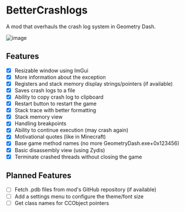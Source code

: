 # BetterCrashlogs

A mod that overhauls the crash log system in Geometry Dash.

![image](prevter.bettercrash/screenshot.png&scale:0.7)

## Features
- [x] Resizable window using ImGui
- [x] More information about the exception
- [x] Registers and stack memory display strings/pointers (if available)
- [x] Saves crash logs to a file
- [x] Ability to copy crash log to clipboard
- [x] Restart button to restart the game
- [x] Stack trace with better formatting
- [x] Stack memory view
- [x] Handling breakpoints
- [x] Ability to continue execution (may crash again)
- [x] Motivational quotes (like in Minecraft)
- [x] Base game method names (no more GeometryDash.exe+0x123456)
- [x] Basic disassembly view (using Zydis)
- [x] Terminate crashed threads without closing the game

## Planned Features
- [ ] Fetch .pdb files from mod's GitHub repository (if available)
- [ ] Add a settings menu to configure the theme/font size
- [ ] Get class names for CCObject pointers
